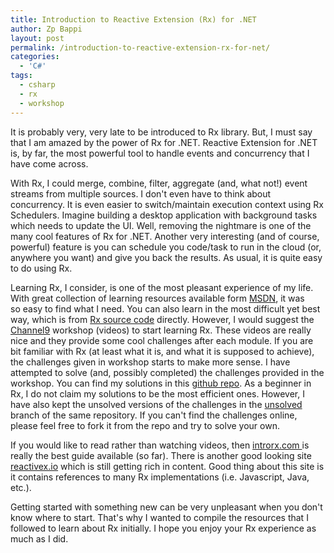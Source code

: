 ```yaml
---
title: Introduction to Reactive Extension (Rx) for .NET
author: Zp Bappi
layout: post
permalink: /introduction-to-reactive-extension-rx-for-net/
categories:
  - 'C#'
tags:
  - csharp
  - rx
  - workshop
---
```

It is probably very, very late to be introduced to Rx library. But, I must say that I am amazed by the power of Rx for .NET. Reactive Extension for .NET is, by far, the most powerful tool to handle events and concurrency that I have come across.

With Rx, I could merge, combine, filter, aggregate (and, what not!) event streams from multiple sources. I don't even have to think about concurrency. It is even easier to switch/maintain execution context using Rx Schedulers. Imagine building a desktop application with background tasks which needs to update the UI. Well, removing the nightmare is one of the many cool features of Rx for .NET. Another very interesting (and of course, powerful) feature is you can schedule you code/task to run in the cloud (or, anywhere you want) and give you back the results. As usual, it is quite easy to do using Rx.

Learning Rx, I consider, is one of the most pleasant experience of my life. With great collection of learning resources available form [MSDN][1], it was so easy to find what I need. You can also learn in the most difficult yet best way, which is from [Rx source code][2] directly. However, I would suggest the [Channel9][3] workshop (videos) to start learning Rx. These videos are really nice and they provide some cool challenges after each module. If you are bit familiar with Rx (at least what it is, and what it is supposed to achieve), the challenges given in workshop starts to make more sense. I have attempted to solve (and, possibly completed) the challenges provided in the workshop. You can find my solutions in this [github repo][4]. As a beginner in Rx, I do not claim my solutions to be the most efficient ones. However, I have also kept the unsolved versions of the challenges in the [unsolved ][5]branch of the same repository. If you can't find the challenges online, please feel free to fork it from the repo and try to solve your own.

If you would like to read rather than watching videos, then [introrx.com ][6]is really the best guide available (so far). There is another good looking site [reactivex.io][7] which is still getting rich in content. Good thing about this site is it contains references to many Rx implementations (i.e. Javascript, Java, etc.).

Getting started with something new can be very unpleasant when you don't know where to start. That's why I wanted to compile the resources that I followed to learn about Rx initially. I hope you enjoy your Rx experience as much as I did.

 [1]: https://msdn.microsoft.com/en-us/data/gg577609.aspx
 [2]: https://rx.codeplex.com/
 [3]: https://channel9.msdn.com/series/Rx-Workshop
 [4]: https://github.com/zpbappi/rx-workshop-challenges
 [5]: https://github.com/zpbappi/rx-workshop-challenges/tree/unsolved
 [6]: http://www.introtorx.com/
 [7]: http://reactivex.io/
